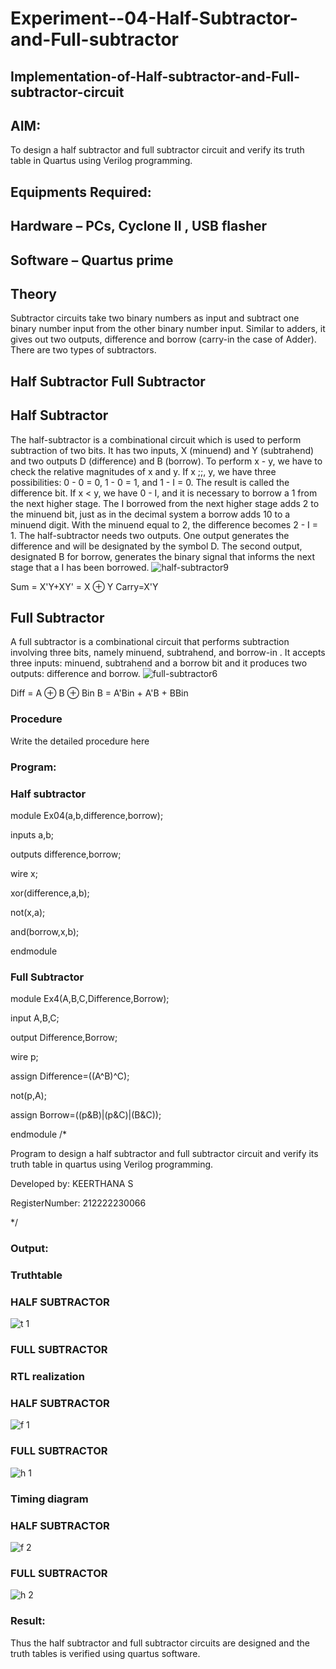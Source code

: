 # Experiment--04-Half-Subtractor-and-Full-subtractor
## Implementation-of-Half-subtractor-and-Full-subtractor-circuit
## AIM:
To design a half subtractor and full subtractor circuit and verify its truth table in Quartus using Verilog programming.

## Equipments Required:
## Hardware – PCs, Cyclone II , USB flasher
## Software – Quartus prime
## Theory
Subtractor circuits take two binary numbers as input and subtract one binary number input from the other binary number input. Similar to adders, it gives out two outputs, difference and borrow (carry-in the case of Adder). There are two types of subtractors.

## Half Subtractor Full Subtractor
## Half Subtractor
The half-subtractor is a combinational circuit which is used to perform subtraction of two bits. It has two inputs, X (minuend) and Y (subtrahend) and two outputs D (difference) and B (borrow). To perform x - y, we have to check the relative magnitudes of x and y. If x ;;, y, we have three possibilities: 0 - 0 = 0, 1 - 0 = 1, and 1 - I = 0. The result is called the difference bit. If x < y, we have 0 - I, and it is necessary to borrow a 1 from the next higher stage. The I borrowed from the next higher stage adds 2 to the minuend bit, just as in the decimal system a borrow adds 10 to a minuend digit. With the minuend equal to 2, the difference becomes 2 - I = 1. The half-subtractor needs two outputs. One output generates the difference and will be designated by the symbol D. The second output, designated B for borrow, generates the binary signal that informs the next stage that a I has been borrowed.
![half-subtractor9](https://user-images.githubusercontent.com/36288975/166112538-58c3bc7c-ee5d-4e6a-ac8d-8e8328efe27a.png)


Sum = X'Y+XY' = X ⊕ Y
Carry=X'Y

## Full Subtractor
A full subtractor is a combinational circuit that performs subtraction involving three bits, namely minuend, subtrahend, and borrow-in . It accepts three inputs: minuend, subtrahend and a borrow bit and it produces two outputs: difference and borrow. 
![full-subtractor6](https://user-images.githubusercontent.com/36288975/166112541-24c68359-3de8-4674-ae22-8272ffc385ed.png)


Diff = A ⊕ B ⊕ Bin B = A'Bin + A'B + BBin

### Procedure

Write the detailed procedure here 

### Program:
### Half subtractor
module Ex04(a,b,difference,borrow);

inputs a,b;

outputs difference,borrow;

wire x;

xor(difference,a,b);

not(x,a);

and(borrow,x,b);

endmodule
### Full Subtractor
module Ex4(A,B,C,Difference,Borrow);

input A,B,C;

output Difference,Borrow;

wire p;

assign Difference=((A^B)^C);

not(p,A);

assign Borrow=((p&B)|(p&C)|(B&C));

endmodule
/*

Program to design a half subtractor and full subtractor circuit and verify its truth table in quartus using Verilog programming.

Developed by: KEERTHANA S

RegisterNumber: 212222230066

*/

### Output:
### Truthtable
### HALF SUBTRACTOR
![t 1](https://user-images.githubusercontent.com/119477890/233269044-4f1565eb-a713-43dc-bf15-bdd2ffb0c892.png)
### FULL SUBTRACTOR

### RTL realization
### HALF SUBTRACTOR
![f 1](https://user-images.githubusercontent.com/119477890/233267095-323218e2-0133-4ef5-812b-f3f65ff5d886.png)

### FULL SUBTRACTOR
![h 1](https://user-images.githubusercontent.com/119477890/233267232-598687d7-0ecc-4ef4-a713-f81c039d9ec6.png)

### Timing diagram 
### HALF SUBTRACTOR
![f 2](https://user-images.githubusercontent.com/119477890/233267490-5bf5d426-25d1-478c-bbef-73ef536c7d5b.png)
### FULL SUBTRACTOR
![h 2](https://user-images.githubusercontent.com/119477890/233267517-0785addb-a1bf-426f-bea6-dc279a972690.png)

### Result:
Thus the half subtractor and full subtractor circuits are designed and the truth tables is verified using quartus software.
